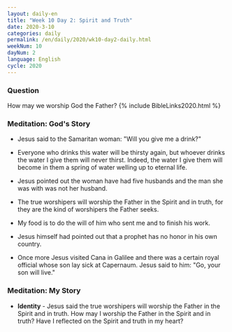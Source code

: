 ```yaml
---
layout: daily-en
title: "Week 10 Day 2: Spirit and Truth"
date: 2020-3-10 
categories: daily
permalink: /en/daily/2020/wk10-day2-daily.html
weekNum: 10
dayNum: 2
language: English
cycle: 2020
---
```


### Question     
How may we worship God the Father?
{% include BibleLinks2020.html %} 

### Meditation: God's Story   
+ Jesus said to the Samaritan woman: "Will you give me a drink?" 

+ Everyone who drinks this water will be thirsty again, but whoever drinks the water I give them will never thirst. Indeed, the water I give them will become in them a spring of water welling up to eternal life. 

+ Jesus pointed out the woman have had five husbands and the man she was with was not her husband. 

+ The true worshipers will worship the Father in the Spirit and in truth, for they are the kind of worshipers the Father seeks. 

+ My food is to do the will of him who sent me and to finish his work. 

+ Jesus himself had pointed out that a prophet has no honor in his own country. 

+ Once more Jesus visited Cana in Galilee and there was a certain royal official whose son lay sick at Capernaum. Jesus said to him: "Go, your son will live." 

### Meditation: My Story   
+ **Identity** - Jesus said the true worshipers will worship the Father in the Spirit and in truth. How may I worship the Father in the Spirit and in truth? Have I reflected on the Spirit and truth in my heart? 
